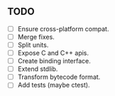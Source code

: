 ## TODO

- [ ] Ensure cross-platform compat.
- [ ] Merge fixes.
- [ ] Split units.
- [ ] Expose C and C++ apis.
- [ ] Create binding interface.
- [ ] Extend stdlib.
- [ ] Transform bytecode format.
- [ ] Add tests (maybe ctest).
